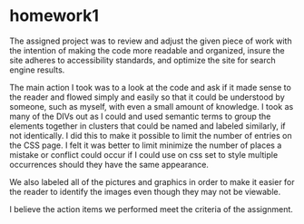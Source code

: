 # homework1

The assigned project was to review and adjust the given piece of work with the intention of making the code more readable and organized, insure the site adheres to accessibility standards, and optimize the site for search engine results.

The main action I took was to a look at the code and ask if it made sense to the reader and flowed simply and easily so that it could be understood by someone, such as myself, with even a small amount of knowledge.  I took as many of the DIVs out as I could and used semantic terms to group the elements together in clusters that could be named and labeled similarly, if not identically. I did this to make it possible to limit the number of entries on the CSS page.  I felt it was better to limit minimize the number of places a mistake or conflict could occur if I could use on css set to style multiple occurrences should they have the same appearance.  

We also labeled all of the pictures and graphics in order to make it easier for the reader to identify the images even though they may not be viewable.  

I believe the action items we performed meet the criteria of the assignment.